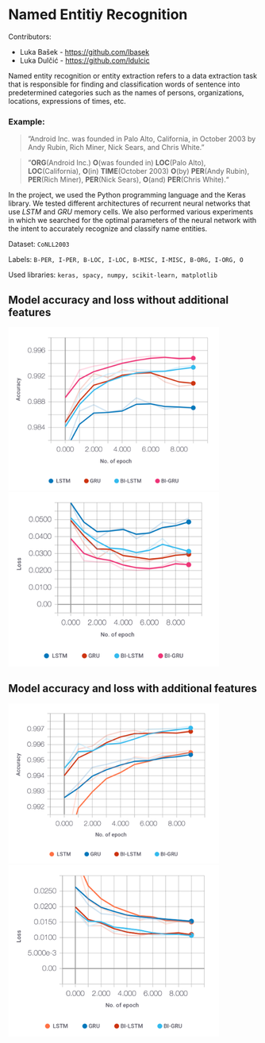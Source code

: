 # Named Entitiy Recognition

Contributors:
- Luka Bašek - https://github.com/lbasek
- Luka Dulčić - https://github.com/ldulcic

Named entity recognition or entity extraction refers to a data extraction task that is responsible for finding and classification words of sentence into predetermined categories such as the names of persons, organizations, locations, expressions of times, etc.

### Example:

> ”Android Inc. was founded in Palo Alto, California, in October 2003 by Andy Rubin, Rich Miner, Nick Sears, and Chris White.” 

> ”**ORG**(Android Inc.) **O**(was founded in) **LOC**(Palo Alto), **LOC**(California), **O**(in) **TIME**(October 2003) **O**(by) **PER**(Andy Rubin), **PER**(Rich Miner), **PER**(Nick Sears), **O**(and) **PER**(Chris White).“ 

In the project, we used the Python programming language and the Keras library. We tested different architectures of recurrent neural networks that use *LSTM* and *GRU* memory cells. We also performed various experiments in which we searched for the optimal parameters of the neural network with the intent to accurately recognize and classify name entities. 

Dataset: `CoNLL2003`

Labels:   `B-PER, I-PER, B-LOC, I-LOC, B-MISC, I-MISC, B-ORG, I-ORG, O`

Used libraries: `keras, spacy, numpy, scikit-learn, matplotlib`

## Model accuracy and loss without additional features
<img src="val-acc-no-features.png" width="425"/> <img src="val-loss-no-features.png" width="425"/> 

## Model accuracy and loss with additional features
<img src="val-acc-features.png" width="425"/> <img src="val-loss-features.png" width="425"/> 


